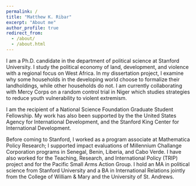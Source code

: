 ```yaml
---
permalink: /
title: "Matthew K. Ribar"
excerpt: "About me"
author_profile: true
redirect_from: 
  - /about/
  - /about.html
---
```


I am a Ph.D. candidate in the department of political science at Stanford University. I study the political economy of land, development, and violence with a regional focus on West Africa. In my dissertation project, I examine why some households in the developing world choose to formalize their landholdings, while other households do not. I am currently collaborating with Mercy Corps on a random control trial in Niger which studies strategies to reduce youth vulnerability to violent extremism. 

I am the recipient of a National Science Foundation Graduate Student Fellowship. My work has also been supported by the the United States Agency for International Development, and the Stanford King Center for International Development. 

Before coming to Stanford, I worked as a program associate at Mathematica Policy Research; I supported impact evaluations of Millennium Challange Corporation programs in Senegal, Benin, Liberia, and Cabo Verde. I have also worked for the Teaching, Research, and International Policy (TRIP) project and for the Pacific Small Arms Action Group. I hold an MA in political science from Stanford University and a BA in International Relations jointly from the College of William & Mary and the University of St. Andrews. 
